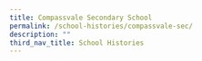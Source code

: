```yaml
---
title: Compassvale Secondary School
permalink: /school-histories/compassvale-sec/
description: ""
third_nav_title: School Histories
---
```

